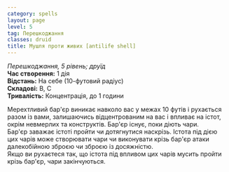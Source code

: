 ```yaml
---
category: spells
layout: page
level: 5
tag: Перешкоджання
classes: druid
title: Мушля проти живих [antilife shell] 
---
```

_Перешкоджання, 5 рівень; друїд_   
**Час створення:** 1 дія   
**Відстань:** На себе (10-футовий радіус)    
**Складові:** В, С    
**Тривалість:** Концентрація, до 1 години  

Мерехтливий бар'єр виникає навколо вас у межах 10 футів і рухається разом із вами, залишаючись відцентрованим на вас і впливає на істот, окрім невмерлих та конструктів. Бар'єр існує, поки діють чари.    
Бар'єр заважає істоті пройти чи дотягнутися наскрізь. Істота під дією цих чарів може створювати чари чи виконувати крізь бар'єр атаки далекобійною зброєю чи зброєю із досяжністю.  
Якщо ви рухаєтеся так, що істота під впливом цих чарів мусить пройти крізь бар'єр, чари закінчуються.
